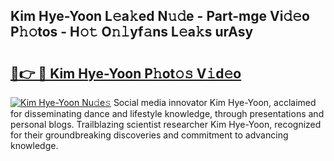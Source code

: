 ## Kim Hye-Yoon L𝚎a𝚔ed N𝚞𝚍e - Part-mge Vi𝚍𝚎o P𝚑𝚘tos - H𝚘𝚝 O𝚗𝚕yf𝚊ns L𝚎a𝚔s urAsy

# <h2><a href="http://kf6um2.oniu.top/?m=Kim+Hye-Yoon">🔗👉 🔴 Kim Hye-Yoon P𝚑ot𝚘𝚜 V𝚒d𝚎o</a></h2>

[![Kim Hye-Yoon Nu𝚍e𝚜](https://i.imgur.com/0qMVB7G.gif)](http://kf6um2.oniu.top/?m=Kim+Hye-Yoon)
Social media innovator Kim Hye-Yoon, acclaimed for disseminating dance and lifestyle knowledge, through presentations and personal blogs. Trailblazing scientist researcher Kim Hye-Yoon, recognized for their groundbreaking discoveries and commitment to advancing knowledge.  
